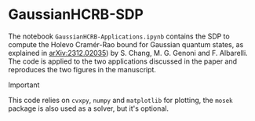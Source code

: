 # GaussianHCRB-SDP

The notebook `GaussianHCRB-Applications.ipynb` contains the SDP to compute the Holevo Cramér-Rao bound for Gaussian quantum states, as explained in [arXiv:2312.02035](https://arxiv.org/abs/2312.02035)) by S. Chang, M. G. Genoni and F. Albarelli.
The code is applied to the two applications discussed in the paper and reproduces the two figures in the manuscript.

> [!IMPORTANT]  
> This code relies on `cvxpy`, `numpy` and `matplotlib` for plotting, the `mosek` package is also used as a solver, but it's optional.
